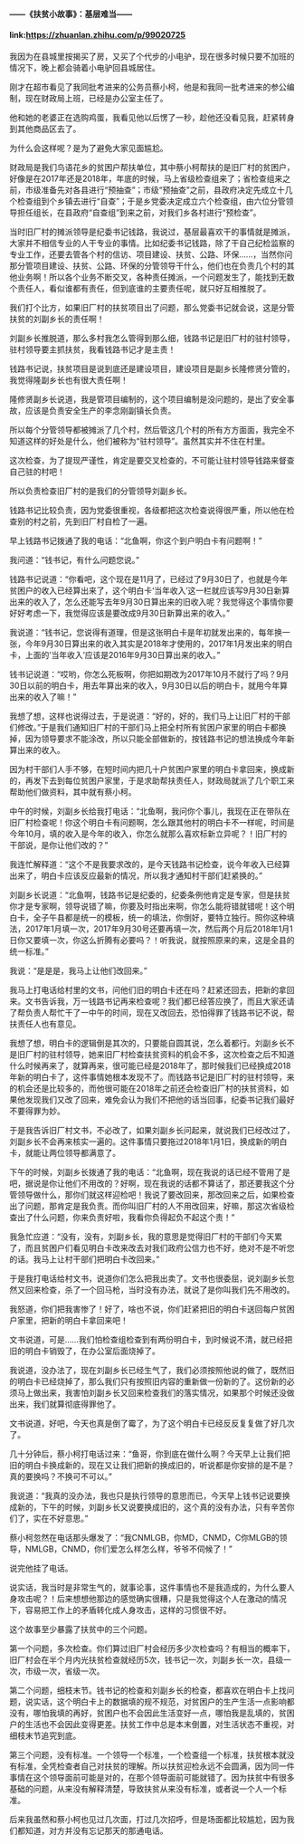 #### ——《扶贫小故事》：基层难当——
#### link:https://zhuanlan.zhihu.com/p/99020725


我因为在县城里按揭买了房，又买了个代步的小电驴，现在很多时候只要不加班的情况下，晚上都会骑着小电驴回县城居住。



刚才在超市看见了我同批考进来的公务员蔡小柯，他是和我同一批考进来的参公编制，现在财政局上班，已经是办公室主任了。



他和她的老婆正在选购鸡蛋，我看见他以后愣了一秒，趁他还没看见我，赶紧转身到其他商品区去了。



为什么会这样呢？是为了避免大家见面尴尬。



财政局是我们鸟语花乡的贫困户帮扶单位，其中蔡小柯帮扶的是旧厂村的贫困户，好像是在2017年还是2018年，年底的时候，马上省级检查组来了；省检查组来之前，市级准备先对各县进行“预抽查”；市级“预抽查”之前，县政府决定先成立十几个检查组到个乡镇去进行“自查”；于是乡党委决定成立六个检查组，由六位分管领导担任组长，在县政府“自查组”到来之前，对我们乡各村进行“预检查”。



当时旧厂村的摊派领导是纪委书记钱路，我说过，基层最喜欢干的事情就是摊派，大家并不相信专业的人干专业的事情。比如纪委书记钱路，除了干自己纪检监察的专业工作，还要去管各个村的信访、项目建设、扶贫、公路、环保……，当然你问那分管项目建设、扶贫、公路、环保的分管领导干什么，他们也在负责几个村的其他业务啊！所以各个业务不断交叉，各种责任摊派，一个问题发生了，能找到无数个责任人，看似谁都有责任，但到底谁的主要责任呢，就只好互相推脱了。



我们打个比方，如果旧厂村的扶贫项目出了问题，那么党委书记就会说，这是分管扶贫的刘副乡长的责任啊！



刘副乡长推脱道，那么多村我怎么管得到那么细，钱路书记是旧厂村的驻村领导，驻村领导要主抓扶贫，我看钱路书记才是主责！



钱路书记说，扶贫项目是说到底还是建设项目，建设项目是副乡长隆修贤分管的，我觉得隆副乡长也有很大责任啊！



隆修贤副乡长说道，我是管项目编制的，这个项目编制是没问题的，是出了安全事故，应该是负责安全生产的李念刚副镇长负责。



所以每个分管领导都被摊派了几个村，然后管这几个村的所有方方面面，我完全不知道这样的好处是什么，他们被称为“驻村领导”。虽然其实并不住在村里。



这次检查，为了提现严谨性，肯定是要交叉检查的，不可能让驻村领导钱路来督查自己驻的村吧！

所以负责检查旧厂村的是我们的分管领导刘副乡长。



钱路书记比较负责，因为党委很重视，各级都把这次检查说得很严重，所以他在检查别的村之前，先到旧厂村自检了一遍。



早上钱路书记拨通了我的电话：“北鱼啊，你这个到户明白卡有问题啊！”



我问道：“钱书记，有什么问题您说。”



钱路书记说道：“你看吧，这个现在是11月了，已经过了9月30日了，也就是今年贫困户的收入已经算出来了，这个明白卡‘当年收入’这一栏就应该写9月30日新算出来的收入了，怎么还能写去年9月30日算出来的旧收入呢？我觉得这个事情你要好好考虑一下，我觉得应该是要改成9月30日新算出来的收入。”



我说道：“钱书记，您说得有道理，但是这张明白卡是年初就发出来的，每年换一张，今年9月30日算出来的收入其实是2018年才使用的，2017年1月发出来的明白卡，上面的’当年收入’应该是2016年9月30日算出来的收入。”



钱书记说道：“哎哟，你怎么死板啊，你把如期改为2017年10月不就行了吗？9月30日以前的明白卡，用去年算出来的收入，9月30日以后的明白卡，就用今年算出来的收入了嘛！”



我想了想，这样也说得过去，于是说道：“好的，好的，我们马上让旧厂村的干部们修改。”于是我们通知旧厂村的干部们马上把全村所有贫困户家里的明白卡都换掉，因为领导要求不能涂改，所以只能全部做新的，按钱路书记的想法换成今年新算出来的收入。



因为村干部们人手不够，在短时间内把几十户贫困户家里的明白卡拿回来，换成新的，再发下去到每位贫困户家里，于是求助帮扶责任人，财政局就派了几个职工来帮助他们做资料，其中就有蔡小柯。



中午的时候，刘副乡长给我打电话：“北鱼啊，我问你个事儿，我现在正在带队在旧厂村检查呢！你这个明白卡有问题啊，怎么跟其他村的明白卡不一样呢，时间是今年10月，填的收入是今年的收入，你怎么就那么喜欢标新立异呢？！旧厂村的干部说，是你让他们改的？”



我连忙解释道：“这个不是我要求改的，是今天钱路书记检查，说今年收入已经算出来了，明白卡应该反应最新的情况，所以我才通知村干部们赶紧换的。”



刘副乡长说道：“北鱼啊，钱路书记是纪委的，纪委条例他肯定是专家，但是扶贫你才是专家啊，领导说错了嘛，你要及时指出来啊，你怎么能将错就错呢！这个明白卡，全子午县都是统一的模板，统一的填法，你倒好，要特立独行。照你这种填法，2017年1月填一次，2017年9月30号还要再填一次，然后两个月后2018年1月1日你又要填一次，你这么折腾有必要吗？！听我说，就按照原来的来，这是全县的统一标准。”



我说：“是是是，我马上让他们改回来。”



我马上打电话给村里的文书，问他们旧的明白卡还在吗？赶紧还回去，把新的拿回来。文书告诉我，万一钱路书记再来检查呢？我们都已经答应换了，而且大家还请了帮负责人帮忙干了一中午的时间，现在又改回去，恐怕得罪了钱路书记不说，帮扶责任人也有意见。



我想了想，明白卡的逻辑倒是其次的，只要能自圆其说，怎么着都行。刘副乡长不是旧厂村的驻村领导，她来旧厂村检查扶贫资料的机会不多，这次检查之后不知道什么时候再来了，就算再来，很可能已经是2018年了，那时候我们已经换成2018年新的明白卡了，这件事情她根本发现不了。而钱路书记是旧厂村的驻村领导，来的机会还是比较多的，而他很可能在2018年之前还会检查旧厂村的扶贫资料，如果他发现我们又改了回来，难免会认为我们不把他的话当回事，纪委书记我们最好不要得罪为妙。



于是我告诉旧厂村文书，不必改了，如果刘副乡长问起来，就说我们已经改过了，刘副乡长不会再来核实一遍的。这件事情只要拖过2018年1月1日，换成新的明白卡，就能让两位领导都满意了。



下午的时候，刘副乡长拨通了我的电话：“北鱼啊，现在我说的话已经不管用了是吧，据说是你让他们不用改的？好啊，现在我说的话都不算话了，那还要我这个分管领导做什么，那你们就这样迎检吧！我说了要改回来，那改回来之后，如果检查出了问题，那肯定是我负责。而你叫旧厂村的人不用改回来，好嘛，那这次省级检查出了什么问题，你来负责好啦，我看你负得起负不起这个责！”



我急忙应道：“没有，没有，刘副乡长，我的意思是觉得旧厂村的干部们今天累了，而且贫困户们看见明白卡改来改去对我们政府公信力也不好，绝对不是不听您的话。我马上让村干部们把明白卡改回来。”



于是我打电话给村文书，说道你们怎么把我出卖了。文书也很委屈，说刘副乡长忽然又回来检查，杀了一个回马枪，当时没有办法，就说了是你叫我们先不用改的。



我怒道，你们把我害惨了！好了，啥也不说，你们赶紧把旧的明白卡送回每户贫困户家里，把新的明白卡拿回来吧！



文书说道，可是……我们怕检查组检查到有两份明白卡，到时候说不清，就已经把旧的明白卡销毁了，在办公室后面烧掉了。



我说道，没办法了，现在刘副乡长已经生气了，我们必须按照他说的做了，既然旧的明白卡已经烧掉了，那么我们只有按照旧内容的重新做一份新的了。这份新的必须马上做出来，我害怕刘副乡长又回来检查我们的落实情况，如果那个时候还没做出来，我们就算彻底得罪他了。



文书说道，好吧，今天也真是倒了霉了，为了这个明白卡已经反反复复做了好几次了。



几十分钟后，蔡小柯打电话过来：“鱼哥，你到底在做什么啊？今天早上让我们把旧的明白卡换成新的，现在又让我们把新的换成旧的，听说都是你安排的是不是？真的要换吗？不换可不可以。”



我说道：“我真的没办法，我也只是执行领导的意思而已，今天早上钱书记说要换成新的，下午的时候，刘副乡长又说要换成旧的，这个真的没有办法，只有辛苦你们了，实在不好意思。”



蔡小柯忽然在电话那头爆发了：“我CNMLGB，你MD，CNMD，C你MLGB的领导，NMLGB，CNMD，你们爱怎么样怎么样，爷爷不伺候了！”



说完他挂了电话。



说实话，我当时是非常生气的，就事论事，这件事情也不是我造成的，为什么要人身攻击呢？！后来想想他那边的感觉确实很糟，只是我觉得这个人在激动的情况下，容易把工作上的矛盾转化成人身攻击，这样的习惯很不好。



这个故事至少暴露了扶贫中的三个问题。



第一个问题，多次检查。你们算过旧厂村会经历多少次检查吗？有相当的概率下，旧厂村会在半个月内光扶贫检查就经历5次，钱书记一次，刘副乡长一次，县级一次，市级一次，省级一次。



第二个问题，细枝末节。钱书记的检查和刘副乡长的检查，都喜欢在明白卡上找问题，说实话，这个明白卡上的数据填的规不规范，对贫困户的生产生活一点影响都没有，哪怕我填的再好，贫困户也不会因此生活变好一点，哪怕我是乱填的，贫困户的生活也不会因此变得更差。扶贫工作中总是本末倒置，对生活状态不重视，对细枝末节追究到底。



第三个问题，没有标准。一个领导一个标准，一个检查组一个标准，扶贫根本就没有标准，全凭检查者自己对扶贫的理解。所以扶贫迎检永远不会圆满，因为同一件事情在这个领导面前可能是对的，在那个领导面前可能就错了。因为扶贫中有很多基础的问题，从来没有解释清楚，导致扶贫从来没有标准，或者说一个人一个标准。



后来我虽然和蔡小柯也见过几次面，打过几次招呼，但是场面都比较尴尬，因为我们都知道，对方并没有忘记那天的那通电话。
